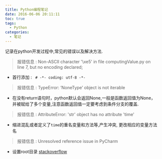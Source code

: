 ```yaml
---
title: Python编程笔记
date: 2016-06-06 20:11:11
toc: true
tags:
  - Python
categories:
  - 笔记
---
```


记录在python开发过程中,常见的错误以及解决方法.

<!--more-->

>   报错信息 : Non-ASCII character '\xe5' in file computingValue.py on line 7, but no encoding declared;

-   首行添加 : ` # -*- coding: utf-8 -*-`
    
>   报错信息 : TypeError: ‘NoneType’ object is not iterable

-   在没有return语句时，python默认会返回None,一般是函数返回值为None，并被赋给了多个变量,注意函数返回值一定要考虑到条件分支的覆盖.

>   报错信息 : AttributeError: 'str' object has no attribute 'time'

-   缩进混乱或者定义了`time`的重名变量和方法等,产生冲突, 更改相应的变量方法名

>   报错信息 : Unresolved reference issue in PyCharm

-   设置root目录 [stackoverflow](http://stackoverflow.com/questions/21236824/unresolved-reference-issue-in-pycharm) 